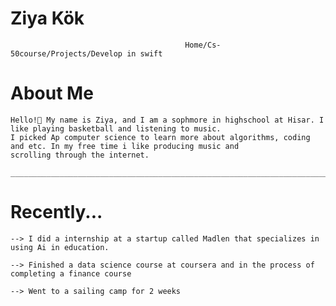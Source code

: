                                                                                               
# Ziya Kök
                                           Home/Cs-50course/Projects/Develop in swift
                                             

  # About Me
    Hello!👋 My name is Ziya, and I am a sophmore in highschool at Hisar. I like playing basketball and listening to music.
    I picked Ap computer science to learn more about algorithms, coding and etc. In my free time i like producing music and
    scrolling through the internet.

    ______________________________________________________________________________________________________________________

  # Recently...
    --> I did a internship at a startup called Madlen that specializes in using Ai in education.

    --> Finished a data science course at coursera and in the process of completing a finance course

    --> Went to a sailing camp for 2 weeks

    
    
